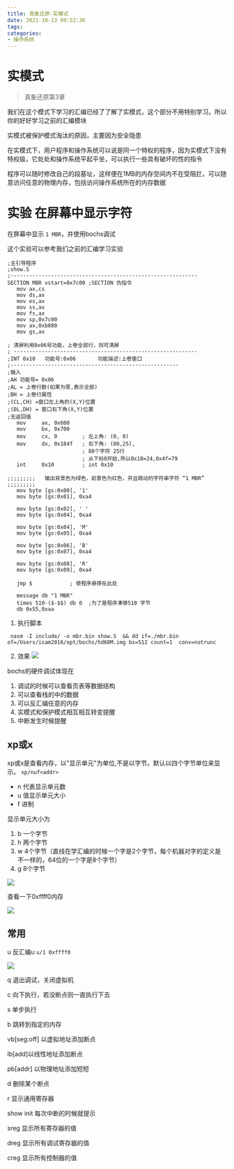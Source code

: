 ```yaml
---
title: 真象还原-实模式
date: 2021-10-13 09:52:36
tags:
categories:
- 操作系统
---
```


# 实模式
> 真象还原第3章

我们在这个模式下学习的汇编已经了了解了实模式，这个部分不用特别学习。所以你的好好学习之前的汇编模块

实模式被保护模式淘汰的原因，主要因为安全隐患

在实模式下，用户程序和操作系统可以说是同一个特权的程序，因为实模式下没有特权级，它处处和操作系统平起平坐，可以执行一些具有破坏的性的指令

程序可以随时修改自己的段基址，这样便在1MB的内存空间内不在受阻拦，可以随意访问任意的物理内存，包括访问操作系统所在的内存数据

# 实验 在屏幕中显示字符

在屏幕中显示  `1 MBR`，并使用bochs调试

这个实验可以参考我们之前的汇编学习实验

```
;主引导程序
;show.S
;------------------------------------------------------------
SECTION MBR vstart=0x7c00 ;SECTION 伪指令
   mov ax,cs
   mov ds,ax
   mov es,ax
   mov ss,ax
   mov fs,ax
   mov sp,0x7c00
   mov ax,0xb800
   mov gs,ax

; 清屏利用0x06号功能，上卷全部行，则可清屏
; -----------------------------------------------------------
;INT 0x10   功能号:0x06	   功能描述:上卷窗口
;------------------------------------------------------
;输入
;AH 功能号= 0x06
;AL = 上卷行数(如果为零,表示全部)
;BH = 上卷行属性
;(CL,CH) =窗口左上角的(X,Y)位置
;(DL,DH) = 窗口右下角(X,Y)位置
;无返回值
   mov     ax, 0x600
   mov     bx, 0x700
   mov     cx, 0        ; 左上角: (0, 0)
   mov     dx, 0x184f	; 右下角: (80,25),
			            ; 80个字符 25行
			            ; 从下标0开始,所以0x18=24,0x4f=79
   int     0x10         ; int 0x10

;;;;;;;;;   输出背景色为绿色，前景色为红色，并且跳动的字符串字符 “1 MBR”    ;;;;;;;;;
   mov byte [gs:0x00], '1'
   mov byte [gs:0x01], 0xa4

   mov byte [gs:0x02], ' '
   mov byte [gs:0x04], 0xa4

   mov byte [gs:0x04], 'M'
   mov byte [gs:0x05], 0xa4

   mov byte [gs:0x06], 'B'
   mov byte [gs:0x07], 0xa4

   mov byte [gs:0x08], 'R'
   mov byte [gs:0x09], 0xa4

   jmp $		    ; 使程序悬停在此处

   message db "1 MBR"
   times 510-($-$$) db 0  ;为了是程序凑够510 字节
   db 0x55,0xaa
```
1. 执行脚本
```
 nasm -I include/ -o mbr.bin show.S  && dd if=./mbr.bin of=/Users/isam2016/opt/bochs/hd60M.img bs=512 count=1  conv=notrunc
```
2.  效果
![](https://isam2016hexo.oss-cn-hangzhou.aliyuncs.com/img/11.02.39.gif)

bochs的硬件调试体现在
1. 调试的时候可以查看页表等数据结构
2. 可以查看栈的中的数据
3. 可以反汇编任意的内存
4. 实模式和保护模式相互相互转变提醒
5. 中断发生时候提醒

## xp或x
xp或x是查看内存，以"显示单元"为单位,不是以字节。默认以四个字节单位来显示。
`xp/nuf<addr>`
* n 代表显示单元数
* u 值显示单元大小
* f 进制

显示单元大小为
1. b 一个字节
2. h 两个字节
3. w 4个字节（直线在学汇编的时候一个字是2个字节，每个机器对字的定义是不一样的，64位的一个字是8个字节）
4. g 8个字节

![](https://isam2016hexo.oss-cn-hangzhou.aliyuncs.com/img/20211013113620.jpg)

查看一下0xffff0内存

![](https://isam2016hexo.oss-cn-hangzhou.aliyuncs.com/img/20211013114530.jpg)



## 常用
u 反汇编u
`u/1 0xffff0`

![](https://isam2016hexo.oss-cn-hangzhou.aliyuncs.com/img/20211013115024.jpg)

q 退出调试，关闭虚拟机

c 向下执行，若没断点则一直执行下去

s 单步执行

b 跳转到指定的内存

vb[seg:off] 以虚拟地址添加断点

lb[add]以线性地址添加断点

pb[addr] 以物理地址添加短短

d 删除某个断点

r 显示通用寄存器

show init 每次中断的时候就提示

sreg 显示所有寄存器的值

dreg 显示所有调试寄存器的值

creg 显示所有控制器的值
<!--  TODO: 演示bochs -->